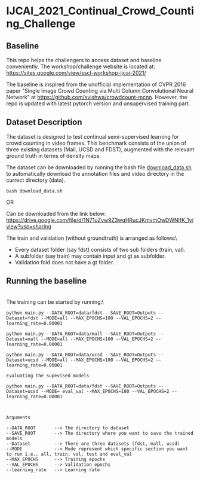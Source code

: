# IJCAI_2021_Continual_Crowd_Counting_Challenge

## Baseline

This repo helps the challengers to access dataset and baseline conveniently. The workshop/challenge website is located at:\
https://sites.google.com/view/sscl-workshop-ijcai-2021/

The baseline is inspired from the unofficial implementation of CVPR 2016 paper "Single Image Crowd Counting via Multi Column Convolutional Neural Network" at https://github.com/svishwa/crowdcount-mcnn. However, the repo is updated with latest pytorch version and unsupervised training part.

## Dataset Description

The dataset is designed to test continual semi-supervised learning for crowd counting in video frames. This benchmark consists of the union of three existing datasets (Mall, UCSD and FDST), augmented with the relevant ground truth in terms of density maps.

The dataset can be downloaded by running the bash file [download_data.sh](./download_data.sh) to automatically download the annotation files and video directory in the currect directory (data).
```
bash download_data.sh
```
OR 

Can be downloaded from the link below:\
https://drive.google.com/file/d/1N71uZvw9Z3wqHRucJKmvmOwDWNIfK_1y/view?usp=sharing

The train and validation (without groundtruth) is arranged as follows:\
- Every dataset folder (say fdst) consists of two sub folders (train, val).
- A subfolder (say train) may contain input and gt as subfolder.
- Validation fold does not have a gt folder.
                      
                      
## Running the baseline
\
The training can be started by running:\
```
python main.py --DATA_ROOT=data/fdst --SAVE_ROOT=Outputs --Dataset=fdst --MODE=all --MAX_EPOCHS=100 --VAL_EPOCHS=2 --learning_rate=0.00001

python main.py --DATA_ROOT=data/mall --SAVE_ROOT=Outputs --Dataset=mall --MODE=all --MAX_EPOCHS=100 --VAL_EPOCHS=2 --learning_rate=0.00001

python main.py --DATA_ROOT=data/ucsd --SAVE_ROOT=Outputs --Dataset=ucsd --MODE=all --MAX_EPOCHS=100 --VAL_EPOCHS=2 --learning_rate=0.00001

Evaluating the supevised models

python main.py --DATA_ROOT=data/fdst --SAVE_ROOT=Outputs --Dataset=ucsd --MODE= eval_val --MAX_EPOCHS=100 --VAL_EPOCHS=2 --learning_rate=0.00001



Arguments  

--DATA_ROOT       --> The directory to dataset
--SAVE_ROOT       --> The directory where you want to save the trained models
--Dataset         --> There are three datasets (fdst, mall, ucsd)
--MODE            --> Mode represent which specific section you want to run i.e., all, train, val, test and eval_val
--MAX_EPOCHS      --> Training epochs
--VAL_EPOCHS      --> Validation epochs
--learning_rate   --> Learning rate

